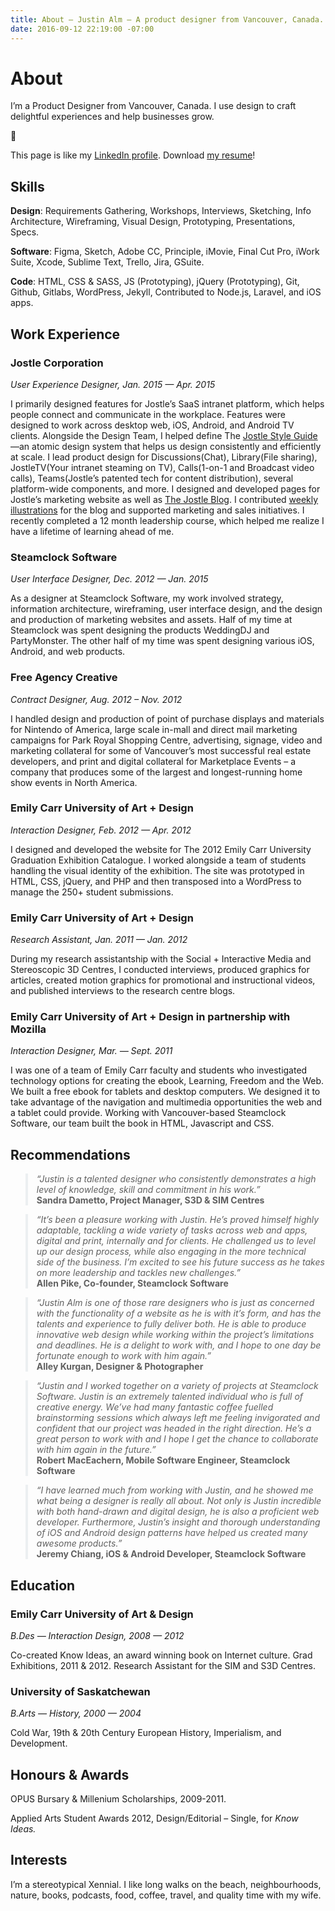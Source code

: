```yaml
---
title: About — Justin Alm — A product designer from Vancouver, Canada.
date: 2016-09-12 22:19:00 -07:00
---
```


<div class="mw-900  bp1-u-textAlign-center  u-mar-auto  u-mar-b05">
    <h1 class="u-noMargin  u-mar-b01"><strong>About</strong></h1>
    <p class="as-h3">I’m a Product Designer from Vancouver, Canada. I use design to craft delightful experiences and help businesses grow.</p>
    <p class="as-h3  bp1-u-textAlign-center  u-mar-b05">🙇</p>
</div>

<p class="bp1-u-textAlign-center">This page is like my <a href="https://www.linkedin.com/in/justin-alm-8611b412/">LinkedIn profile</a>. Download <a href="/uploads/justin-alm-resume.pdf" title="Resume of Justin Alm">my resume</a>!</p>

<h2><strong>Skills</strong></h2>

__Design__: Requirements Gathering, Workshops, Interviews, Sketching, Info Architecture, Wireframing, Visual Design, Prototyping, Presentations, Specs.

__Software__: Figma, Sketch, Adobe CC, Principle, iMovie, Final Cut Pro, iWork Suite, Xcode, Sublime Text, Trello, Jira, GSuite.

__Code__: HTML, CSS & SASS, JS (Prototyping), jQuery (Prototyping), Git, Github, Gitlabs, WordPress, Jekyll, Contributed to Node.js, Laravel, and iOS apps.

<h2><strong>Work Experience</strong></h2>

<h3 class="u-mar-t03  u-mar-b00">Jostle Corporation</h3>
<p class="c-grey03  u-mar-t01  u-mar-b01"><em>User Experience Designer, Jan. 2015 — Apr. 2015</em></p>
<p class="u-mar-t00  u-mar-b00">I primarily designed features for Jostle’s SaaS intranet platform, which helps people connect and communicate in the workplace. Features were designed to work across desktop web, iOS, Android, and Android TV clients. Alongside the Design Team, I helped define The <a href="/work/the-jostle-style-guide/" title="My case study on the Jostle Style Guide">Jostle Style Guide</a>—an atomic design system that helps us design consistently and efficiently at scale. I lead product design for Discussions(Chat), Library(File sharing), JostleTV(Your intranet steaming on TV), Calls(1-on-1 and Broadcast video calls), Teams(Jostle’s patented tech for content distribution), several platform-wide components, and more. I designed and developed pages for Jostle’s marketing website as well as <a href="/work/the-jostle-blog/" title="My case study on The Jostle Blog">The Jostle Blog</a>. I contributed <a href="/work/jostle-illustrations/" title="Samples of my illustrations for Jostle">weekly illustrations</a> for the blog and supported marketing and sales initiatives. I recently completed a 12 month leadership course, which helped me realize I have a lifetime of learning ahead of me.</p>

<h3 class="u-mar-t03  u-mar-b00">Steamclock Software</h3>
<p class="c-grey03  u-mar-t01  u-mar-b01"><em>User Interface Designer, Dec. 2012 — Jan. 2015</em>
<p class="u-mar-t00  u-mar-b00">As a designer at Steamclock Software, my work involved strategy, information architecture, wireframing, user interface design, and the design and production of marketing websites and assets. Half of my time at Steamclock was spent designing the products WeddingDJ and PartyMonster. The other half of my time was spent designing various iOS, Android, and web products.</p>

<h3 class="u-mar-t03  u-mar-b00">Free Agency Creative</h3>
<p class="c-grey03  u-mar-t01  u-mar-b01"><em>Contract Designer, Aug. 2012 – Nov. 2012</em>
<p class="u-mar-t00  u-mar-b00">I handled design and production of point of purchase displays and materials for Nintendo of America, large scale in-mall and direct mail marketing campaigns for Park Royal Shopping Centre, advertising, signage, video and marketing collateral for some of Vancouver’s most successful real estate developers, and print and digital collateral for Marketplace Events – a company that produces some of the largest and longest-running home show events in North America.</p>

<h3 class="u-mar-t03  u-mar-b00">Emily Carr University of Art + Design</h3>
<p class="c-grey03  u-mar-t01  u-mar-b01"><em>Interaction Designer, Feb. 2012 — Apr. 2012</em></p>
<p class="u-mar-t00  u-mar-b00">I designed and developed the website for The 2012 Emily Carr University Graduation Exhibition Catalogue. I worked alongside a team of students handling the visual identity of the exhibition. The site was prototyped in HTML, CSS, jQuery, and PHP and then transposed into a WordPress to manage the 250+ student submissions.</p>

<h3 class="u-mar-t03  u-mar-b00">Emily Carr University of Art + Design</h3>
<p class="c-grey03  u-mar-t01  u-mar-b01"><em>Research Assistant, Jan. 2011 — Jan. 2012</em></p>
<p class="u-mar-t00  u-mar-b00">During my research assistantship with the Social + Interactive Media and Stereoscopic 3D Centres, I conducted interviews, produced graphics for articles, created motion graphics for promotional and instructional videos, and published interviews to the research centre blogs.</p>

<h3 class="u-mar-t03  u-mar-b00">Emily Carr University of Art + Design in partnership with Mozilla</h3>
<p class="c-grey03  u-mar-t01  u-mar-b01"><em>Interaction Designer, Mar. — Sept. 2011</em></p>
<p class="u-mar-t00  u-mar-b00">I was one of a team of Emily Carr faculty and students who investigated technology options for creating the ebook, Learning, Freedom and the Web. We built a free ebook for tablets and desktop computers. We designed it to take advantage of the navigation and multimedia opportunities the web and a tablet could provide. Working with Vancouver-based Steamclock Software, our team built the book in HTML, Javascript and CSS.</p>

<h2><strong>Recommendations</strong></h2>

<blockquote class="u-noMargin  u-mar-t03  u-mar-b03  u-pad-l03  as-h5 c-grey03" style="border-left: 4px solid #eceff1;"><em>“Justin is a talented designer who consistently demonstrates a high level of knowledge, skill and commitment in his work.”</em><br><span class="as-h6"><strong>Sandra Dametto, Project Manager, S3D & SIM Centres</strong></span></blockquote>

<blockquote class="u-noMargin  u-mar-t03  u-mar-b03  u-pad-l03  as-h5 c-grey03" style="border-left: 4px solid #eceff1;"><em>“It’s been a pleasure working with Justin. He’s proved himself highly adaptable, tackling a wide variety of tasks across web and apps, digital and print, internally and for clients. He challenged us to level up our design process, while also engaging in the more technical side of the business. I’m excited to see his future success as he takes on more leadership and tackles new challenges.”</em><br><span class="as-h6"><strong>Allen Pike, Co-founder, Steamclock Software</strong></span></blockquote>

<blockquote class="u-noMargin  u-mar-t03  u-mar-b03  u-pad-l03  as-h5 c-grey03" style="border-left: 4px solid #eceff1;"><em>“Justin Alm is one of those rare designers who is just as concerned with the functionality of a website as he is with it’s form, and has the talents and experience to fully deliver both. He is able to produce innovative web design while working within the project’s limitations and deadlines. He is a delight to work with, and I hope to one day be fortunate enough to work with him again.”</em><br><span class="as-h6"><strong>Alley Kurgan, Designer & Photographer</strong></span></blockquote>

<blockquote class="u-noMargin  u-mar-t03  u-mar-b03  u-pad-l03  as-h5 c-grey03" style="border-left: 4px solid #eceff1;"><em>“Justin and I worked together on a variety of projects at Steamclock Software. Justin is an extremely talented individual who is full of creative energy. We’ve had many fantastic coffee fuelled brainstorming sessions which always left me feeling invigorated and confident that our project was headed in the right direction. He’s a great person to work with and I hope I get the chance to collaborate with him again in the future.”</em><br><span class="as-h6"><strong>Robert MacEachern, Mobile Software Engineer, Steamclock Software</strong></span></blockquote>

<blockquote class="u-noMargin  u-mar-t03  u-mar-b03  u-pad-l03  as-h5 c-grey03" style="border-left: 4px solid #eceff1;"><em>“I have learned much from working with Justin, and he showed me what being a designer is really all about. Not only is Justin incredible with both hand-drawn and digital design, he is also a proficient web developer. Furthermore, Justin’s insight and thorough understanding of iOS and Android design patterns have helped us created many awesome products.”</em><br><span class="as-h6"><strong>Jeremy Chiang, iOS & Android Developer, Steamclock Software</strong></span></blockquote>

<h2><strong>Education</strong></h2>

<h3 class="u-mar-t03  u-mar-b00">Emily Carr University of Art & Design</h3>
<p class="c-grey03  u-mar-t01  u-mar-b01"><em>B.Des — Interaction Design, 2008 — 2012</em></p>
<p class="u-mar-t00  u-mar-b00">Co-created Know Ideas, an award winning book on Internet culture. Grad Exhibitions, 2011 & 2012. Research Assistant for the SIM and S3D Centres.</p>

<h3 class="u-mar-t03  u-mar-b00">University of Saskatchewan</h3>
<p class="c-grey03  u-mar-t01  u-mar-b01"><em>B.Arts — History, 2000 — 2004</em></p>
<p class="u-mar-t00  u-mar-b00">Cold War, 19th & 20th Century European History, Imperialism, and Development.</p>

<h2><strong>Honours &amp; Awards</strong></h2>

<p class="u-mar-t00  u-mar-b00">OPUS Bursary & Millenium Scholarships, 2009-2011.</p>
<p class="u-mar-t00  u-mar-b00">Applied Arts Student Awards 2012, Design/Editorial – Single, for <em>Know Ideas.</em></p>

<h2><strong>Interests</strong></h2>

I’m a stereotypical Xennial. I like long walks on the beach, neighbourhoods, nature, books, podcasts, food, coffee, travel, and quality time with my wife.

<div class="u-mar-b05">&nbsp;</div>
